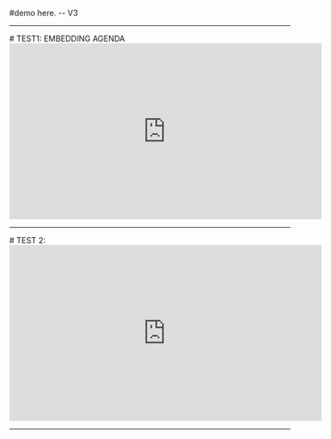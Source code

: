 #demo here. -- V3
<hr>
# TEST1:  EMBEDDING AGENDA

<iframe width="560" height="315" src="https://www.sdsc.edu/~mthomas/demo_agenda/" frameborder="0" allowfullscreen> </iframe>

<hr>
# TEST 2:

<iframe width="560" height="315" src="https://www.youtube.com/embed/Onv9nhPIBp0" frameborder="0" allowfullscreen> </iframe>

<HR>
